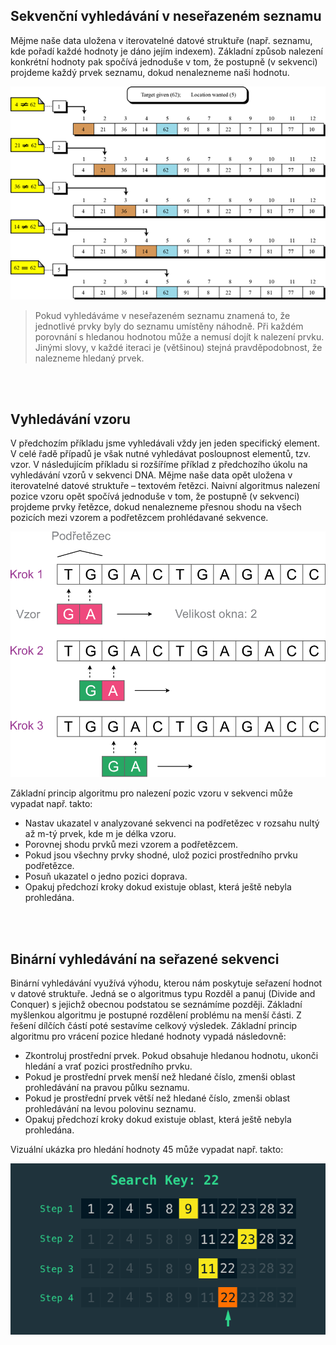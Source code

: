 ##	Sekvenční vyhledávání v neseřazeném seznamu
Mějme naše data uložena v iterovatelné datové struktuře (např. seznamu, kde pořadí každé hodnoty je dáno jejím indexem). Základní způsob nalezení konkrétní hodnoty pak spočívá jednoduše v tom, že postupně (v sekvenci) projdeme každý prvek seznamu, dokud nenalezneme naši hodnotu. 

![img 1](img/sequential.png)

>Pokud vyhledáváme v neseřazeném seznamu znamená to, že jednotlivé prvky byly do seznamu umístěny náhodně. Při každém porovnání s hledanou hodnotou může a nemusí dojít k nalezení prvku. Jinými slovy, v každé iteraci je (většinou) stejná pravděpodobnost, že nalezneme hledaný prvek.

<br />
<br />

##	Vyhledávání vzoru
V předchozím příkladu jsme vyhledávali vždy jen jeden specifický element. V celé řadě případů je však nutné vyhledávat posloupnost elementů, tzv. vzor. V následujícím příkladu si rozšíříme příklad z předchozího úkolu na vyhledávání vzorů v sekvenci DNA.
Mějme naše data opět uložena v iterovatelné datové struktuře – textovém řetězci. Naivní algoritmus nalezení pozice vzoru opět spočívá jednoduše v tom, že postupně (v sekvenci) projdeme prvky řetězce, dokud nenalezneme přesnou shodu na všech pozicích mezi vzorem a podřetězcem prohlédavané sekvence.

![img 1](img/pattern.png)

Základní princip algoritmu pro nalezení pozic vzoru v sekvenci může vypadat např. takto:

* Nastav ukazatel v analyzované sekvenci na podřetězec v rozsahu nultý až m-tý prvek, kde m je délka vzoru.
* Porovnej shodu prvků mezi vzorem a podřetězcem.
* Pokud jsou všechny prvky shodné, ulož pozici prostředního prvku podřetězce.
* Posuň ukazatel o jedno pozici doprava.
* Opakuj předchozí kroky dokud existuje oblast, která ještě nebyla prohledána. 

<br />
<br />

##	Binární vyhledávání na seřazené sekvenci
Binární vyhledávání využívá výhodu, kterou nám poskytuje seřazení hodnot v datové struktuře. Jedná se o algoritmus typu Rozděl a panuj (Divide and Conquer) s jejichž obecnou podstatou se seznámíme později. Základní myšlenkou algoritmu je postupné rozdělení problému na menší  části. Z řešení dílčích částí poté sestavíme celkový výsledek. Základní princip algoritmu pro vrácení pozice hledané hodnoty vypadá následovně:

* Zkontroluj prostřední prvek. Pokud obsahuje hledanou hodnotu, ukonči hledání a vrať pozici prostředního prvku.
* Pokud je prostřední prvek menší než hledané číslo, zmenši oblast prohledávání na pravou půlku seznamu.
* Pokud je prostřední prvek větší než hledané číslo, zmenši oblast prohledávání na levou polovinu seznamu.
* Opakuj předchozí kroky dokud existuje oblast, která ještě nebyla prohledána. 

Vizuální ukázka pro hledání hodnoty 45 může vypadat např. takto:

![img 1](img/binary.png)

